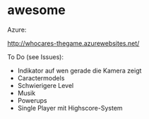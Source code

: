 # awesome

Azure:

http://whocares-thegame.azurewebsites.net/

To Do (see Issues):
- Indikator auf wen gerade die Kamera zeigt
- Caractermodels
- Schwierigere Level
- Musik
- Powerups
- Single Player mit Highscore-System
